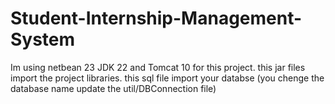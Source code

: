 # Student-Internship-Management-System

Im using netbean 23 JDK 22 and Tomcat 10 for this project.
this jar files import the project libraries.
this sql file import your databse (you chenge the database name update the util/DBConnection file)
